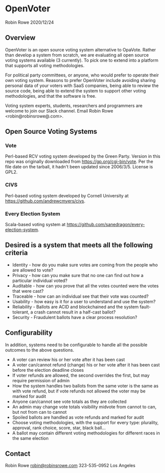 # OpenVoter

Robin Rowe 2020/12/24

## Overview

OpenVoter is an open source voting system alternative to OpaVote. Rather than develop a system from scratch, we are evaluating all open source voting systems available (3 currently). To pick one to extend into a platform that supports all voting methodologies. 

For political party committees, or anyone, who would prefer to operate their own voting system. Reasons to prefer OpenVoter include avoiding sharing personal data of your voters with SaaS companies, being able to review the source code, being able to extend the system to support other voting methodologies, and that the software is free.

Voting system experts, students, researchers and programmers are welcome to join our Slack channel. Email Robin Rowe <robin@robinsrowe@.com>. 

## Open Source Voting Systems

### Vote

Perl-based RCV voting system developed by the Green Party. Version in this repo was originally downloaded from https://gp.org/cgi-bin/vote. Per the file date on the tarball, it hadn't been updated since 2006/3/5. License is GPL2.

### CIVS 

Perl-based voting system developed by Cornell University at https://github.com/andrewcmyers/civs.

### Every Election System

Scala-based voting system at https://github.com/sanedragon/every-election-system.

##  Desired is a system that meets all the following criteria

- Identity - how do you make sure votes are coming from the people who are allowed to vote?
- Privacy - how can you make sure that no one can find out how a particular individual voted?
- Auditable - how can you prove that all the votes counted were the votes that were cast?
- Traceable - how can an individual see that their vote was counted?
- Usability - how easy is it for a user to understand and use the system?
- Reliability - Ballots are ACID and blockchained and the system fault-tolerant, a crash cannot result in a half-cast ballot?
- Security - Fraudulent ballots have a clear process resolution?

## Configurability

In addition, systems need to be configurable to handle all the possible outcomes to the above questions.

- A voter can review his or her vote after it has been cast
- A voter can/cannot refund (change) his or her vote after it has been cast before the election deadline closes
- If voter refunds are allowed, the second overrides the first, but may require permission of admin
- How the system handles two ballots from the same voter is the same as with vote refund, but if vote refunds not allowed the voter may be marked for audit
- Anyone can/cannot see vote totals as they are collected
- An admin may change vote totals visibility midvote from cannot to can, but not from can to cannot
- Spoiled ballots are handled as vote refunds and marked for audit
- Choose voting methodologies, with the support for every type: plurality, approval, rank choice, score, star, black ball...
- A ballot may contain different voting methodologies for different races in the same election

## Contact

Robin Rowe <robin@robinsrowe.com>
323-535-0952 Los Angeles
